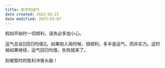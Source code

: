 ```yaml
---
title: 新手的运气
date created: 2023-02-21
date modified: 2023-03-07
---
```


假如开始时一切顺利，请务必多加小心。

运气总会[[回归均值]]。如果刚入局时候，很顺利，多半是运气，而非实力。这时候如果继续，运气回归均值，失败就来了。

别被暂时的胜利冲昏头脑！
